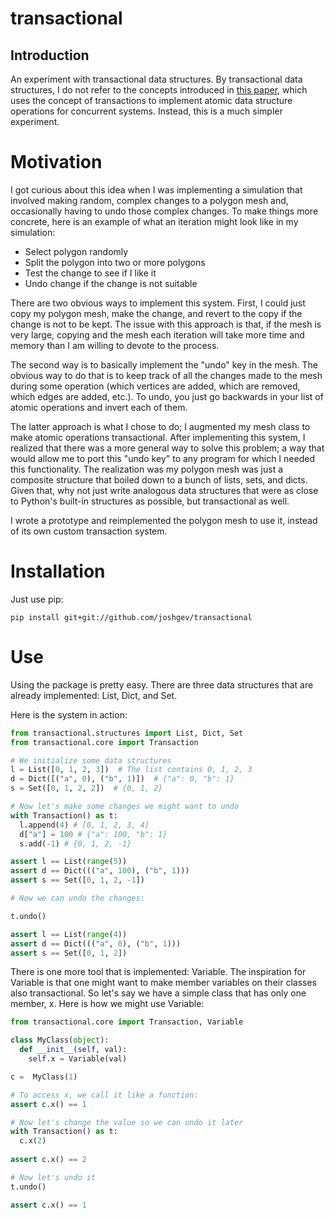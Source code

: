 # transactional
## Introduction
An experiment with transactional data structures.  By transactional data structures, I do not refer to the concepts introduced
in [this paper](http://webee.technion.ac.il/~idish/ftp/TransactionalLibrariesPLDI16.pdf), which uses the concept 
of transactions to implement atomic data structure operations for concurrent systems.  Instead, this is a much simpler experiment.

# Motivation

I got curious about this idea when I was implementing a simulation that involved making random, complex changes to a polygon 
mesh and, occasionally having to undo those complex changes.  To make things more concrete, here is an example of what an
iteration might look like in my simulation:

* Select polygon randomly
* Split the polygon into two or more polygons
* Test the change to see if I like it
* Undo change if the change is not suitable

There are two obvious ways to implement this system.  First, I could just copy my polygon mesh, make the change, and
revert to the copy if the change is not to be kept.  The issue with this approach is that, if the mesh is very large,
copying and the mesh each iteration will take more time and memory than I am willing to devote to the process.

The second way is to basically implement the "undo" key in the mesh.  The obvious way to do that is to keep track of
all the changes made to the mesh during some operation (which vertices are added, which are removed, which edges are added,
etc.).  To undo, you just go backwards in your list of atomic operations and invert each of them.  

The latter approach is what I chose to do; I augmented my mesh class to make atomic operations transactional.  After 
implementing this system, I realized that there was a more general way to solve this problem; a way that would allow
me to port this "undo key" to any program for which I needed this functionality.  The realization was my polygon mesh
was just a composite structure that boiled down to a bunch of lists, sets, and dicts.  Given that, why not just
write analogous data structures that were as close to Python's built-in structures as possible, but transactional as well.

I wrote a prototype and reimplemented the polygon mesh to use it, instead of its own custom transaction system.

# Installation

Just use pip:
```
pip install git+git://github.com/joshgev/transactional
```

# Use

Using the package is pretty easy.  There are three data structures that are already implemented: List, Dict, and Set.

Here is the system in action:

```python
from transactional.structures import List, Dict, Set
from transactional.core import Transaction

# We initialize some data structures
l = List([0, 1, 2, 3])  # The list contains 0, 1, 2, 3
d = Dict([("a", 0), ("b", 1)])  # {"a": 0, "b": 1}
s = Set([0, 1, 2, 2])  # {0, 1, 2}

# Now let's make some changes we might want to undo
with Transaction() as t:
  l.append(4) # [0, 1, 2, 3, 4]
  d["a"] = 100 # {"a": 100, "b": 1}
  s.add(-1) # {0, 1, 2, -1}

assert l == List(range(5))
assert d == Dict((("a", 100), ("b", 1)))
assert s == Set([0, 1, 2, -1])

# Now we can undo the changes:

t.undo()

assert l == List(range(4))
assert d == Dict((("a", 0), ("b", 1)))
assert s == Set([0, 1, 2])
```

There is one more tool that is implemented: Variable.  The inspiration for Variable is that one might want to make
member variables on their classes also transactional.  So let's say we have a simple class that has only one member, x.
Here is how we might use Variable:

```python
from transactional.core import Transaction, Variable

class MyClass(object):
  def __init__(self, val):
    self.x = Variable(val)

c =  MyClass(1)

# To access x, we call it like a function:
assert c.x() == 1

# Now let's change the value so we can undo it later
with Transaction() as t:
  c.x(2)
  
assert c.x() == 2

# Now let's undo it
t.undo()

assert c.x() == 1
```
